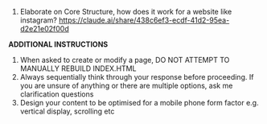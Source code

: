 1. Elaborate on Core Structure, how does it work for a website like instagram?
https://claude.ai/share/438c6ef3-ecdf-41d2-95ea-d2e21e02f00d




**ADDITIONAL INSTRUCTIONS**
1. When asked to create or modify a page, DO NOT ATTEMPT TO MANUALLY REBUILD INDEX.HTML
2. Always sequentially think through your response before proceeding. If you are unsure of anything or there are multiple options, ask me clarification questions
3. Design your content to be optimised for a mobile phone form factor e.g. vertical display, scrolling etc